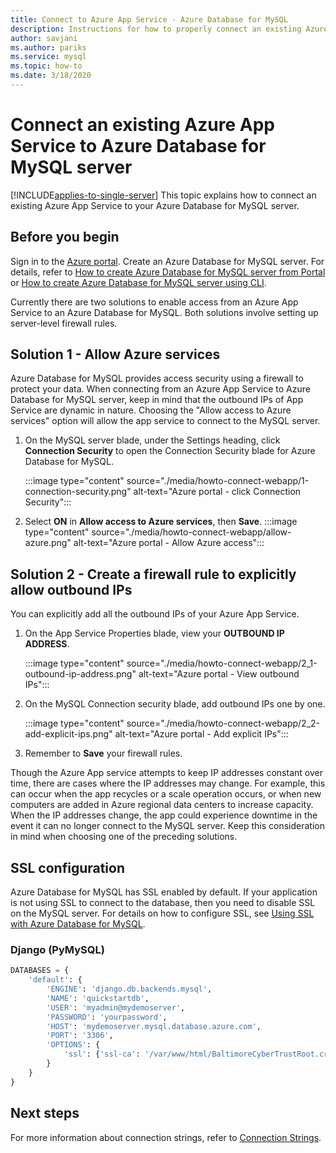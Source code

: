 ```yaml
---
title: Connect to Azure App Service - Azure Database for MySQL
description: Instructions for how to properly connect an existing Azure App Service to Azure Database for MySQL
author: savjani
ms.author: pariks
ms.service: mysql
ms.topic: how-to
ms.date: 3/18/2020
---
```


# Connect an existing Azure App Service to Azure Database for MySQL server

[!INCLUDE[applies-to-single-server](includes/applies-to-single-server.md)]
This topic explains how to connect an existing Azure App Service to your Azure Database for MySQL server.

## Before you begin
Sign in to the [Azure portal](https://portal.azure.com). Create an Azure Database for MySQL server. For details, refer to [How to create Azure Database for MySQL server from Portal](quickstart-create-mysql-server-database-using-azure-portal.md) or [How to create Azure Database for MySQL server using CLI](quickstart-create-mysql-server-database-using-azure-cli.md).

Currently there are two solutions to enable access from an Azure App Service to an Azure Database for MySQL. Both solutions involve setting up server-level firewall rules.

## Solution 1 - Allow Azure services
Azure Database for MySQL provides access security using a firewall to protect your data. When connecting from an Azure App Service to Azure Database for MySQL server, keep in mind that the outbound IPs of App Service are dynamic in nature. Choosing the "Allow access to Azure services" option will allow the app service to connect to the MySQL server.

1. On the MySQL server blade, under the Settings heading, click **Connection Security** to open the Connection Security blade for Azure Database for MySQL.

   :::image type="content" source="./media/howto-connect-webapp/1-connection-security.png" alt-text="Azure portal - click Connection Security":::

2. Select **ON** in **Allow access to Azure services**, then **Save**.
   :::image type="content" source="./media/howto-connect-webapp/allow-azure.png" alt-text="Azure portal - Allow Azure access":::

## Solution 2 - Create a firewall rule to explicitly allow outbound IPs
You can explicitly add all the outbound IPs of your Azure App Service.

1. On the App Service Properties blade, view your **OUTBOUND IP ADDRESS**.

   :::image type="content" source="./media/howto-connect-webapp/2_1-outbound-ip-address.png" alt-text="Azure portal - View outbound IPs":::

2. On the MySQL Connection security blade, add outbound IPs one by one.

   :::image type="content" source="./media/howto-connect-webapp/2_2-add-explicit-ips.png" alt-text="Azure portal - Add explicit IPs":::

3. Remember to **Save** your firewall rules.

Though the Azure App service attempts to keep IP addresses constant over time, there are cases where the IP addresses may change. For example, this can occur when the app recycles or a scale operation occurs, or when new computers are added in Azure regional data centers to increase capacity. When the IP addresses change, the app could experience downtime in the event it can no longer connect to the MySQL server. Keep this consideration in mind when choosing one of the preceding solutions.

## SSL configuration
Azure Database for MySQL has SSL enabled by default. If your application is not using SSL to connect to the database, then you need to disable SSL on the MySQL server. For details on how to configure SSL, see [Using SSL with Azure Database for MySQL](howto-configure-ssl.md).

### Django (PyMySQL)
```python
DATABASES = {
    'default': {
        'ENGINE': 'django.db.backends.mysql',
        'NAME': 'quickstartdb',
        'USER': 'myadmin@mydemoserver',
        'PASSWORD': 'yourpassword',
        'HOST': 'mydemoserver.mysql.database.azure.com',
        'PORT': '3306',
        'OPTIONS': {
            'ssl': {'ssl-ca': '/var/www/html/BaltimoreCyberTrustRoot.crt.pem'}
        }
    }
}
```

## Next steps
For more information about connection strings, refer to [Connection Strings](howto-connection-string.md).
